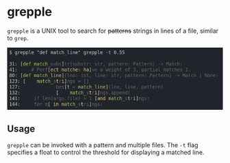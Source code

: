 # grepple

`grepple` is a UNIX tool to search for ~~patterns~~ strings in lines of a file, similar to `grep`.

<img src="https://raw.githubusercontent.com/e-mm-a/grepple/main/images/example.png">

## Usage

`grepple` can be invoked with a pattern and multiple files. The `-t` flag specifies a float to control the threshold for displaying a matched line.
